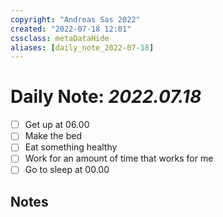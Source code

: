 ```yaml
---
copyright: "Andreas Sas 2022"
created: "2022-07-18 12:01"
cssclass: metaDataHide
aliases: [daily_note_2022-07-18]
---
```


# Daily Note: *2022.07.18*

- [ ] Get up at 06.00
- [ ] Make the bed
- [ ] Eat something healthy
- [ ] Work for an amount of time that works for me
- [ ] Go to sleep at 00.00

## Notes